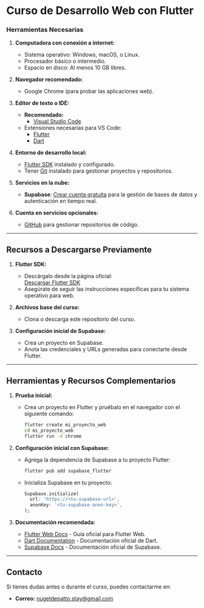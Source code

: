 # Curso de Desarrollo Web con Flutter

### Herramientas Necesarias

1. **Computadora con conexión a internet:**
   - Sistema operativo: Windows, macOS, o Linux.
   - Procesador básico o intermedio.
   - Espacio en disco: Al menos 10 GB libres.

2. **Navegador recomendado:**
   - Google Chrome (para probar las aplicaciones web).

3. **Editor de texto o IDE:**
   - **Recomendado:**
     - [Visual Studio Code](https://code.visualstudio.com/)
   - Extensiones necesarias para VS Code:
     - [Flutter](https://marketplace.visualstudio.com/items?itemName=Dart-Code.flutter)
     - [Dart](https://marketplace.visualstudio.com/items?itemName=Dart-Code.dart-code)

4. **Entorno de desarrollo local:**
   - [Flutter SDK](https://docs.flutter.dev/get-started/install) instalado y configurado.
   - Tener [Git](https://git-scm.com/) instalado para gestionar proyectos y repositorios.

5. **Servicios en la nube:**
   - **Supabase**: [Crear cuenta gratuita](https://supabase.com/) para la gestión de bases de datos y autenticación en tiempo real.

6. **Cuenta en servicios opcionales:**
   - [GitHub](https://github.com/) para gestionar repositorios de código.

---

## Recursos a Descargarse Previamente

1. **Flutter SDK:**
   - Descárgalo desde la página oficial:  
     [Descargar Flutter SDK](https://docs.flutter.dev/get-started/install)
   - Asegúrate de seguir las instrucciones específicas para tu sistema operativo para web.

2. **Archivos base del curso:**
   - Clona o descarga este repositorio del curso.

3. **Configuración inicial de Supabase:**
   - Crea un proyecto en Supabase.
   - Anota las credenciales y URLs generadas para conectarte desde Flutter.

---

## Herramientas y Recursos Complementarios

1. **Prueba inicial:**
   - Crea un proyecto en Flutter y pruébalo en el navegador con el siguiente comando:
     ```bash
     flutter create mi_proyecto_web
     cd mi_proyecto_web
     flutter run -d chrome
     ```

2. **Configuración inicial con Supabase:**
   - Agrega la dependencia de Supabase a tu proyecto Flutter:
     ```bash
     flutter pub add supabase_flutter
     ```
   - Inicializa Supabase en tu proyecto:
     ```dart
     Supabase.initialize(
       url: 'https://<tu-supabase-url>',
       anonKey: '<tu-supabase-anon-key>',
     );
     ```

3. **Documentación recomendada:**
   - [Flutter Web Docs](https://docs.flutter.dev/web) - Guía oficial para Flutter Web.
   - [Dart Documentation](https://dart.dev/guides) - Documentación oficial de Dart.
   - [Supabase Docs](https://supabase.com/docs) - Documentación oficial de Supabase.

---

## Contacto

Si tienes dudas antes o durante el curso, puedes contactarme en:
- **Correo:** nugetdepatto.stay@gmail.com
